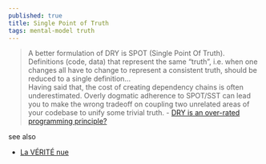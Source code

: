 ```yaml
---
published: true
title: Single Point of Truth
tags: mental-model truth
---
```

> A better formulation of DRY is SPOT (Single Point Of Truth). Definitions (code, data) that represent the same “truth”, i.e. when one changes all have to change to represent a consistent truth, should be reduced to a single definition...  
> Having said that, the cost of creating dependency chains is often underestimated. Overly dogmatic adherence to SPOT/SST can lead you to make the wrong tradeoff on coupling two unrelated areas of your codebase to unify some trivial truth. - [DRY is an over-rated programming principle?](https://news.ycombinator.com/item?id=32010699)

see also
- [La VÉRITÉ nue](https://www.youtube.com/watch?v=aUdshz5gD2s)